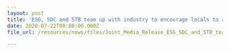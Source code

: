 ```yaml
---
layout: post
title: 'ESG, SDC and STB team up with industry to encourage locals to rediscover Singapore'
date: 2020-07-22T00:00:00.000Z
file_url: /resources/news/files/Joint_Media_Release_ESG_SDC_and_STB_team_up_with_industry_to_encourage_locals_to_rediscover_Singapore.pdf

---
```


